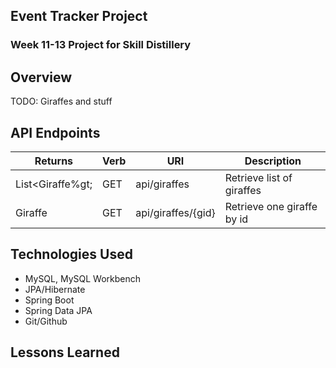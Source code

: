## Event Tracker Project
### Week 11-13 Project for Skill Distillery
## Overview
TODO: Giraffes and stuff
## API Endpoints
| Returns | Verb     | URI   | Description |
|---------|----------|-------|-------------|
| List&lt;Giraffe%gt; | GET | api/giraffes | Retrieve list of giraffes |
| Giraffe | GET | api/giraffes/{gid} | Retrieve one giraffe by id |
## Technologies Used
* MySQL, MySQL Workbench
* JPA/Hibernate
* Spring Boot
* Spring Data JPA
* Git/Github
## Lessons Learned
